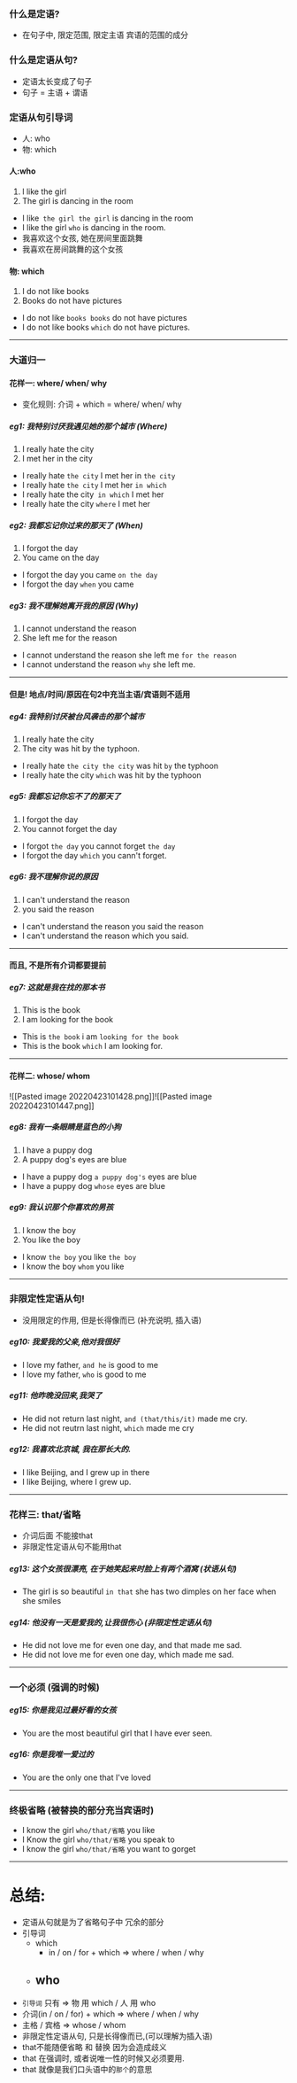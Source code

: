 ### 什么是定语?

- 在句子中, 限定范围, 限定主语 宾语的范围的成分


### 什么是定语从句?

- 定语太长变成了句子
- 句子 = 主语 + 谓语

### 定语从句引导词

- 人: who
- 物: which

#### 人:who

1.  l like the girl
2.  The girl is dancing in the room

- I like` the girl the girl` is dancing in the room
- I like the girl `who` is dancing in the room.
- 我喜欢这个女孩, 她在房间里面跳舞
- 我喜欢在房间跳舞的这个女孩


#### 物: which
1. I do not like books
2. Books do not have pictures

- I do not like `books books` do not have pictures
- I do not like books `which` do not have pictures.

----
### 大道归一

#### 花样一: where/ when/ why

- 变化规则: 介词 + which = where/ when/ why


##### eg1: 我特别讨厌我遇见她的那个城市 (Where)
1. I really hate the city
2. I met her in the city

- I really hate `the city` I met her in `the city`
- I really hate `the city` I met her `in which`
- I really hate the city` in which` I met her
- I really hate the city `where` I met her

##### eg2: 我都忘记你过来的那天了 (When)
1. I forgot the day
2. You came on the day

- I forgot the day you came `on the day`
- I forgot the day `when` you came

##### eg3: 我不理解她离开我的原因 (Why)
1. I cannot understand the reason
2. She left me for the reason

- I cannot understand the reason she left me `for the reason`
- I cannot understand the reason `why` she left me.

----
####  但是! 地点/时间/原因在句2中充当主语/宾语则不适用

##### eg4: 我特别讨厌被台风袭击的那个城市
1.  I really hate the city
2. The city was hit by the typhoon.

- I really hate `the city the city` was hit `by` the typhoon
- I really hate the city `which` was hit by the typhoon

##### eg5: 我都忘记你忘不了的那天了
1. I forgot the day
2. You cannot forget the day

- I forgot `the day` you cannot forget `the day`
- I forgot the day `which` you cann't forget.

##### eg6: 我不理解你说的原因
1. I can't understand the reason
2. you said the reason

- I can't understand the reason you said the reason
- I can't understand the reason which you said.

----
####  而且, 不是所有介词都要提前
##### eg7: 这就是我在找的那本书
1. This is the book
2. I am looking for the book

- This is `the book` i am `looking for the book`
- This is the book `which` I am looking for.

----

#### 花样二: whose/ whom
![[Pasted image 20220423101428.png]]![[Pasted image 20220423101447.png]]

##### eg8:  我有一条眼睛是蓝色的小狗
1. I have a puppy dog
2. A puppy dog's eyes are blue

- I have a puppy dog `a puppy dog's` eyes are blue
- I have  a puppy dog `whose` eyes are blue

##### eg9:  我认识那个你喜欢的男孩
1. I know the boy
2. You like the boy

- I know `the boy` you like `the boy`
- I know the boy `whom` you like

---
### 非限定性定语从句!
- 没用限定的作用, 但是长得像而已 (补充说明, 插入语)

##### eg10:  我爱我的父亲,他对我很好
- I love my father, `and he` is good to me
- I love my father, `who` is good to me

##### eg11:  他昨晚没回来,我哭了
- He did not return last night, `and (that/this/it)` made me cry.
- He did not reutrn last night, `which` made me cry

##### eg12:  我喜欢北京城, 我在那长大的.
- I like Beijing, and I grew up in there
- I like Beijing, where I grew up.

----
### 花样三: that/省略

- 介词后面 不能接that
- 非限定性定语从句不能用that

##### eg13:  这个女孩很漂亮, 在于她笑起来时脸上有两个酒窝 (状语从句)
- The girl is so beautiful `in that` she has two dimples on her face when she smiles

##### eg14:  他没有一天是爱我的,让我很伤心 (非限定性定语从句)
- He did not love me for even one day, and that made me sad.
- He did not love me for even one day, which made me sad.

--- 
### 一个必须 (强调的时候)

##### eg15:  你是我见过最好看的女孩
- You are the most beautiful girl that I have ever seen.

##### eg16:  你是我唯一爱过的
- You are the only one that I've loved

----
### 终极省略 (被替换的部分充当宾语时)

- I know the girl `who/that/省略` you like
- I Know the girl `who/that/省略` you speak to
- I know the girl `who/that/省略` you want to gorget


----
# 总结:

- 定语从句就是为了省略句子中 冗余的部分
- 引导词
	- which
		- in / on / for + which => where / when / why
	- who
		-
- `引导词` 只有 => 物 用 which / 人 用 who
- 介词(in / on / for) + which =>  where / when / why
- 主格 / 宾格 => whose / whom
- 非限定性定语从句, 只是长得像而已,(可以理解为插入语)
- that不能随便省略 和 替换 因为会造成歧义
- that 在强调时, 或者说唯一性的时候又必须要用.
- that 就像是我们口头语中的`那个`的意思